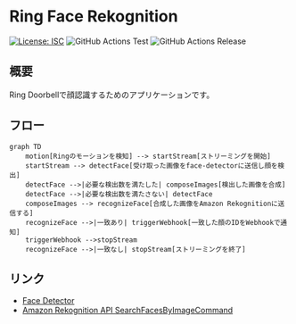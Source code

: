 # Ring Face Rekognition

[![License: ISC](https://img.shields.io/github/license/nana4rider/ring-face-recognition)](LICENSE)
![GitHub Actions Test](https://github.com/nana4rider/ring-face-recognition/actions/workflows/test.yml/badge.svg)
![GitHub Actions Release](https://github.com/nana4rider/ring-face-recognition/actions/workflows/release.yml/badge.svg)

## 概要

Ring Doorbellで顔認識するためのアプリケーションです。

## フロー

```mermaid
graph TD
    motion[Ringのモーションを検知] --> startStream[ストリーミングを開始]
    startStream --> detectFace[受け取った画像をface-detectorに送信し顔を検出]
    detectFace -->|必要な検出数を満たした| composeImages[検出した画像を合成]
    detectFace -->|必要な検出数を満たさない| detectFace
    composeImages --> recognizeFace[合成した画像をAmazon Rekognitionに送信する]
    recognizeFace -->|一致あり| triggerWebhook[一致した顔のIDをWebhookで通知]
    triggerWebhook -->stopStream
    recognizeFace -->|一致なし| stopStream[ストリーミングを終了]
```

## リンク

- [Face Detector](https://github.com/nana4rider/face-detector)
- [Amazon Rekognition API SearchFacesByImageCommand](https://docs.aws.amazon.com/AWSJavaScriptSDK/v3/latest/client/rekognition/command/SearchFacesByImageCommand/)
